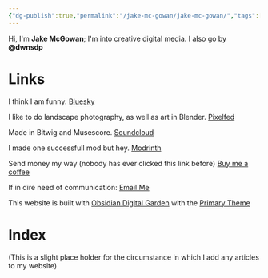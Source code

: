 ```yaml
---
{"dg-publish":true,"permalink":"/jake-mc-gowan/jake-mc-gowan/","tags":["gardenEntry"]}
---
```


Hi, I'm **Jake McGowan**;
I'm into creative digital media. I also go by **@dwnsdp**
# Links
I think I am funny.
[Bluesky](https://bsky.app/profile/dwnsdp.bsky.social)

I like to do landscape photography, as well as art in Blender.
[Pixelfed](https://portfolio.pixelfed.social/dwnsdp)

Made in Bitwig and Musescore.
[Soundcloud](https://soundcloud.com/jake-mcgowan-music)

I made one successfull mod but hey.
[Modrinth](https://modrinth.com/user/dwnsdp)

Send money my way (nobody has ever clicked this link before)
[Buy me a coffee](http://buymeacoffee.com/dwnsdp)

If in dire need of communication:
[Email Me](mailto:jwimcgowan@gmail.com)

This website is built with [Obsidian Digital Garden](https://dg-docs.ole.dev/) with the [Primary Theme](https://github.com/primary-theme/obsidian)

# Index
(This is a slight place holder for the circumstance in which I add any articles to my website)


